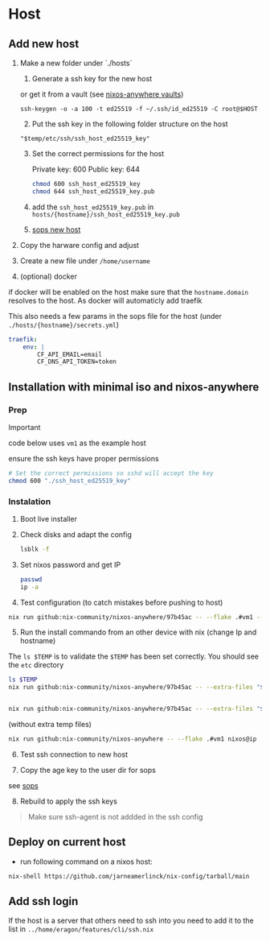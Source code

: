 # Host

## Add new host

1. Make a new folder under ´./hosts´

    1. Generate a ssh key for the new host

    or get it from a vault (see [nixos-anywhere vaults](https://nix-community.github.io/nixos-anywhere/howtos/secrets.html#example-decrypting-an-openssh-host-key-with-pass))

    `ssh-keygen -o -a 100 -t ed25519 -f ~/.ssh/id_ed25519 -C root@$HOST`

    2. Put the ssh key in the following folder structure on the host

    `"$temp/etc/ssh/ssh_host_ed25519_key"`

    3. Set the correct permissions for the host

        Private key: 600
        Public key: 644

        ```bash
        chmod 600 ssh_host_ed25519_key
        chmod 644 ssh_host_ed25519_key.pub
        ```

    4. add the `ssh_host_ed25519_key.pub` in `hosts/{hostname}/ssh_host_ed25519_key.pub`


    5. [sops new host](./sops.md#new-host)

2. Copy the harware config and adjust

3. Create a new file under `/home/username`

4. (optional) docker

if docker will be enabled on the host make sure that the `hostname.domain` resolves to the host.
As docker will automaticly add traefik

This also needs a few params in the sops file for the host (under `./hosts/{hostname}/secrets.yml`)

```yml
traefik:
    env: |
        CF_API_EMAIL=email
        CF_DNS_API_TOKEN=token
```


## Installation with minimal iso and nixos-anywhere

### Prep

> [!IMPORTANT]
> code below uses `vm1` as the example host

ensure the ssh keys have proper permissions

```bash
# Set the correct permissions so sshd will accept the key
chmod 600 "./ssh_host_ed25519_key"
```

### Instalation

1. Boot live installer
2. Check disks and adapt the config

    ```bash
    lsblk -f
    ```

3. Set nixos password and get IP

    ```bash
    passwd
    ip -a 
    ```

4. Test configuration (to catch mistakes before pushing to host)

```bash
nix run github:nix-community/nixos-anywhere/97b45ac -- --flake .#vm1 --vm-test
```

5. Run the install commando from an other device with nix (change Ip and hostname)

The `ls $TEMP` is to validate the `$TEMP` has been set correctly. You should see the `etc` directory

```bash
ls $TEMP
nix run github:nix-community/nixos-anywhere/97b45ac -- --extra-files "$TEMP" --flake .#vm1 nixos@ip
```



```bash

nix run github:nix-community/nixos-anywhere/97b45ac -- --extra-files "$TEMP" --disk-encryption-keys /tmp/disk.key <(cat "$TEMP/disk.key") --flake .#testing  nixos@192.168.100.215
```

(without extra temp files)

```bash
nix run github:nix-community/nixos-anywhere -- --flake .#vm1 nixos@ip
```

6. Test ssh connection to new host

7. Copy the age key to the user dir for sops

see [sops](./sops.md#new-device-user)

8. Rebuild to apply the ssh keys

> Make sure ssh-agent is not addded in the ssh config

## Deploy on current host

- run following command on a nixos host:

```bash
nix-shell https://github.com/jarneamerlinck/nix-config/tarball/main
```



## Add ssh login

If the host is a server that others need to ssh into you need to add it to the list in `../home/eragon/features/cli/ssh.nix`

